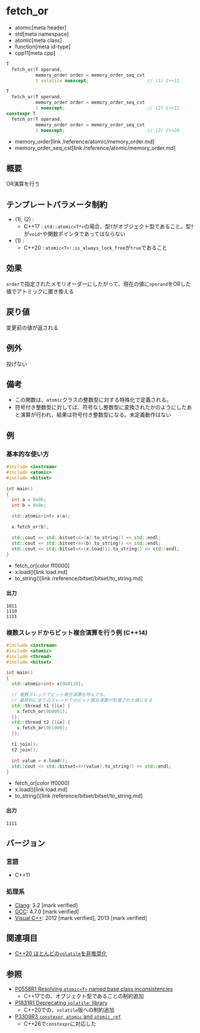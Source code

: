 # fetch_or
* atomic[meta header]
* std[meta namespace]
* atomic[meta class]
* function[meta id-type]
* cpp11[meta cpp]

```cpp
T
  fetch_or(T operand,
           memory_order order = memory_order_seq_cst
           ) volatile noexcept;                      // (1) C++11

T
  fetch_or(T operand,
           memory_order order = memory_order_seq_cst
           ) noexcept;                               // (2) C++11
constexpr T
  fetch_or(T operand,
           memory_order order = memory_order_seq_cst
           ) noexcept;                               // (2) C++26
```
* memory_order[link /reference/atomic/memory_order.md]
* memory_order_seq_cst[link /reference/atomic/memory_order.md]

## 概要
OR演算を行う


## テンプレートパラメータ制約
- (1), (2) :
    - C++17 : `std::atomic<T*>`の場合、型`T`がオブジェクト型であること。型`T`が`void*`や関数ポインタであってはならない
- (1) :
    - C++20 : `atomic<T>::is_always_lock_free`が`true`であること


## 効果
`order`で指定されたメモリオーダーにしたがって、現在の値に`operand`をORした値でアトミックに置き換える


## 戻り値
変更前の値が返される


## 例外
投げない


## 備考
- この関数は、`atomic`クラスの整数型に対する特殊化で定義される。
- 符号付き整数型に対しては、符号なし整数型に変換されたかのようにしたあと演算が行われ、結果は符号付き整数型になる。未定義動作はない


## 例
### 基本的な使い方
```cpp example
#include <iostream>
#include <atomic>
#include <bitset>

int main()
{
  int a = 0x0b;
  int b = 0x0e;

  std::atomic<int> x(a);

  x.fetch_or(b);

  std::cout << std::bitset<4>(a).to_string() << std::endl;
  std::cout << std::bitset<4>(b).to_string() << std::endl;
  std::cout << std::bitset<4>(x.load()).to_string() << std::endl;
}
```
* fetch_or[color ff0000]
* x.load()[link load.md]
* to_string()[link /reference/bitset/bitset/to_string.md]

#### 出力
```
1011
1110
1111
```

### 複数スレッドからビット複合演算を行う例 (C++14)
```cpp example
#include <iostream>
#include <atomic>
#include <thread>
#include <bitset>

int main()
{
  std::atomic<int> x{0b0110};

  // 複数スレッドでビット複合演算を呼んでも、
  // 最終的に全てのスレッドでのビット複合演算が処理された値になる
  std::thread t1 {[&x] {
    x.fetch_or(0b0001);
  }};
  std::thread t2 {[&x] {
    x.fetch_or(0b1000);
  }};

  t1.join();
  t2.join();

  int value = x.load();
  std::cout << std::bitset<4>(value).to_string() << std::endl;
}
```
* fetch_or[color ff0000]
* x.load()[link load.md]
* to_string()[link /reference/bitset/bitset/to_string.md]

#### 出力
```
1111
```

## バージョン
### 言語
- C++11

### 処理系
- [Clang](/implementation.md#clang): 3.2 [mark verified]
- [GCC](/implementation.md#gcc): 4.7.0 [mark verified]
- [Visual C++](/implementation.md#visual_cpp): 2012 [mark verified], 2013 [mark verified]


## 関連項目
- [C++20 ほとんどの`volatile`を非推奨化](/lang/cpp20/deprecating_volatile.md)


## 参照
- [P0558R1 Resolving `atomic<T>` named base class inconsistencies](http://www.open-std.org/jtc1/sc22/wg21/docs/papers/2017/p0558r1.pdf)
    - C++17での、オブジェクト型であることの制約追加
- [P1831R1 Deprecating `volatile`: library](http://www.open-std.org/jtc1/sc22/wg21/docs/papers/2020/p1831r1.html)
    - C++20での、`volatile`版への制約追加
- [P3309R3 `constexpr atomic` and `atomic_ref`](https://open-std.org/jtc1/sc22/wg21/docs/papers/2024/p3309r3.html)
    - C++26で`constexpr`に対応した
